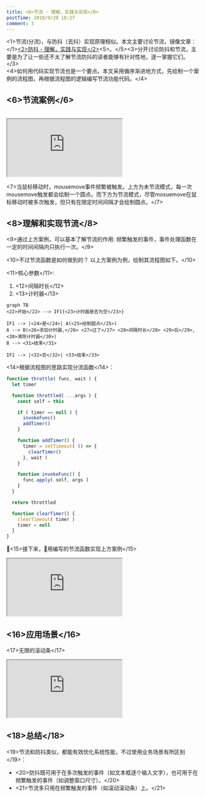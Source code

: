 ```yaml
---
title: <0>节流 - 理解，实践与实现</0>
postTime: 2018/9/20 18:27
comment: 3
---
```

<1>节流(分流)，与防抖（去抖）实现原理相似。本文主要讨论节流，镜像文章：</1>[<2>防抖 - 理解，实践与实现</2>](/cn/detail/debounce.html)<5>。</5><3>分开讨论防抖和节流，主要是为了让一些还不太了解节流防抖的读者能够有针对性地，逐一掌握它们。</3>  
<4>如何用代码实现节流也是一个要点。本文采用循序渐进地方式，先绘制一个案例的流程图，再根据流程图的逻辑编写节流功能代码。</4>



## <6>节流案例</6>
<br/>
<iframe src="https://terry-su.github.io/BlogCDN/iframes/js/throttle/mousemove/index.html?mode=result" ></iframe>

<7>当鼠标移动时，mousemove事件频繁被触发。上方为未节流模式，每一次mousemove触发都会绘制一个圆点。而下方为节流模式，尽管mosuemove在鼠标移动时被多次触发，但只有在限定时间间隔才会绘制圆点。</7>


## <8>理解和实现节流</8>
<9>通过上方案例，可以基本了解节流的作用: 频繁触发的事件，事件处理函数在一定的时间间隔内只执行一次。</9>

<10>不过节流函数是如何做到的？ 以上方案例为例，绘制其流程图如下。</10>  

<11>核心参数</11>: 
1. <12>间隔时长</12>
2. <13>计时器</13>

```
graph TB
<22>开始</22> --> IF1{<23>计时器是否为空</23>}

IF1 --> |<24>是</24>| A(<25>绘制圆点</25>)
A --> B(<26>添加计时器,</26> <27>过了</27> <28>间隔时长</28> <29>后</29>, <30>清除计时器</30>)
B --> <31>结束</31>

IF1 --> |<32>否</32>| <33>结束</33>
```

<14>根据流程图的思路实现分流函数</14>：
```js
function throttle( func, wait ) {
  let timer

  function throttled( ...args ) {
    const self = this

    if ( timer == null ) {
      invokeFunc()
      addTimer()
    }

    function addTimer() {
      timer = setTimeout( () => {
        clearTimer()
      }, wait )
    }

    function invokeFunc() {
      func.apply( self, args )
    }
  }

  return throttled

  function clearTimer() {
    clearTimeout( timer )
    timer = null
  }
}
```

<15>接下来，用编写的节流函数实现上方案例</15>
<iframe src="https://terry-su.github.io/BlogCDN/iframes/js/throttle/test-mousemove/index.html?mode=result" ></iframe>



## <16>应用场景</16>
<17>无限的滚动条</17>
<iframe src="https://terry-su.github.io/BlogCDN/iframes/js/throttle/infinite-scrolling/index.html?mode=result" ></iframe>



## <18>总结</18>
<19>节流和防抖类似，都能有效优化系统性能，不过使用业务场景有所区别</19>：
* <20>防抖既可用于在多次触发的事件（如文本框逐个输入文字），也可用于在频繁触发的事件（如调整窗口尺寸）。</20>
* <21>节流多只用在频繁触发的事件（如滚动滚动条）上。</21>